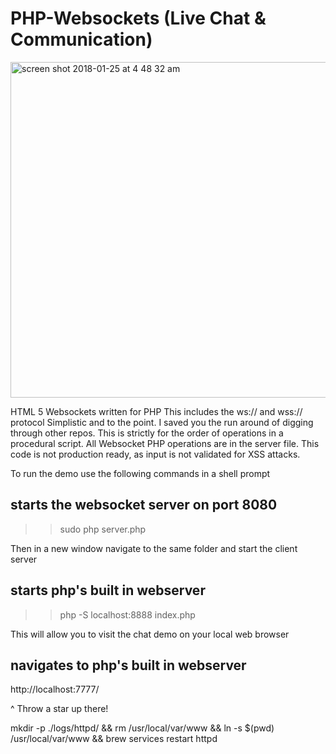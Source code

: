 # PHP-Websockets (Live Chat & Communication)

<img width="537" alt="screen shot 2018-01-25 at 4 48 32 am" src="https://user-images.githubusercontent.com/9538357/35384590-67a59d8e-018b-11e8-9d00-30948e91fc13.png">

HTML 5 Websockets written for PHP
This includes the ws:// and wss:// protocol 
Simplistic and to the point. I saved you the run around 
of digging through other repos. This is strictly for the 
order of operations in a procedural script. All Websocket PHP
operations are in the server file. This code is not production 
ready, as input is not validated for XSS attacks. 

To run the demo use the following commands in a shell prompt 

## starts the websocket server on port 8080
>>   sudo php server.php  

Then in a new window navigate to the same folder and start the client server

## starts php's built in webserver 
>>   php -S localhost:8888 index.php

This will allow you to visit the chat demo on your local web browser

## navigates to php's built in webserver
http://localhost:7777/    

^ Throw a star up there!



mkdir -p ./logs/httpd/ && rm /usr/local/var/www && ln -s $(pwd) /usr/local/var/www && brew services restart httpd
